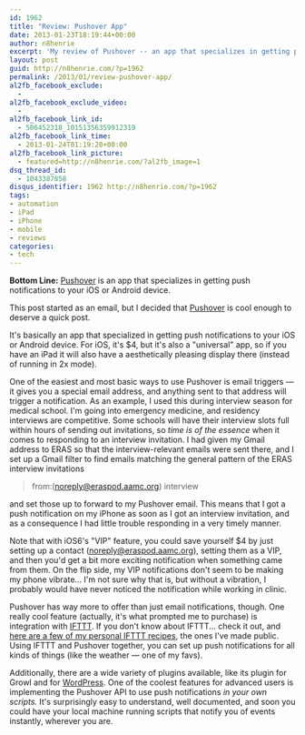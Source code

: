 ```yaml
---
id: 1962
title: "Review: Pushover App"
date: 2013-01-23T18:19:44+00:00
author: n8henrie
excerpt: 'My review of Pushover -- an app that specializes in getting push notifications to your iOS or Android device.'
layout: post
guid: http://n8henrie.com/?p=1962
permalink: /2013/01/review-pushover-app/
al2fb_facebook_exclude:
  - 
al2fb_facebook_exclude_video:
  - 
al2fb_facebook_link_id:
  - 506452318_10151356359912319
al2fb_facebook_link_time:
  - 2013-01-24T01:19:20+00:00
al2fb_facebook_link_picture:
  - featured=http://n8henrie.com/?al2fb_image=1
dsq_thread_id:
  - 1043387858
disqus_identifier: 1962 http://n8henrie.com/?p=1962
tags:
- automation
- iPad
- iPhone
- mobile
- reviews
categories:
- tech
---
```

**Bottom Line:** <a target="_blank" href="https://pushover.net/">Pushover</a> is an app that specializes in getting push notifications to your iOS or Android device.
  
<!--more-->

This post started as an email, but I decided that <a target="_blank" href="https://pushover.net/">Pushover</a> is cool enough to deserve a quick post. 

It's basically an app that specialized in getting push notifications to your iOS or Android device. For iOS, it's $4, but it's also a "universal" app, so if you have an iPad it will also have a aesthetically pleasing display there (instead of running in 2x mode).

One of the easiest and most basic ways to use Pushover is email triggers — it gives you a special email address, and anything sent to that address will trigger a notification. As an example, I used this during interview season for medical school. I'm going into emergency medicine, and residency interviews are competitive. Some schools will have their interview slots full within hours of sending out invitations, so _time is of the essence_ when it comes to responding to an interview invitation. I had given my Gmail address to ERAS so that the interview-relevant emails were sent there, and I set up a Gmail filter to find emails matching the general pattern of the ERAS interview invitations

> from:(noreply@eraspod.aamc.org) interview

and set those up to forward to my Pushover email. This means that I got a push notification on my iPhone as soon as I got an interview invitation, and as a consequence I had little trouble responding in a very timely manner.

Note that with iOS6's "VIP" feature, you could save yourself $4 by just setting up a contact (noreply@eraspod.aamc.org), setting them as a VIP, and then you'd get a bit more exciting notification when something came from them. On the flip side, my VIP notifications don't seem to be making my phone vibrate... I'm not sure why that is, but without a vibration, I probably would have never noticed the notification while working in clinic.

Pushover has way more to offer than just email notifications, though. One really cool feature (actually, it's what prompted me to purchase) is integration with <a target="_blank" href="http://ifttt.com">IFTTT</a>. If you don't know about IFTTT... check it out, and <a target="_blank" href="https://ifttt.com/people/n8henrie">here are a few of my personal IFTTT recipes</a>, the ones I've made public. Using IFTTT and Pushover together, you can set up push notifications for all kinds of things (like the weather — one of my favs).

Additionally, there are a wide variety of plugins available, like its plugin for Growl and for <a target="_blank" href="http://wordpress.org/extend/plugins/pushover-notifications/">WordPress</a>. One of the coolest features for advanced users is implementing the Pushover API to use push notifications _in your own scripts._ It's surprisingly easy to understand, well documented, and soon you could have your local machine running scripts that notify you of events instantly, wherever you are.